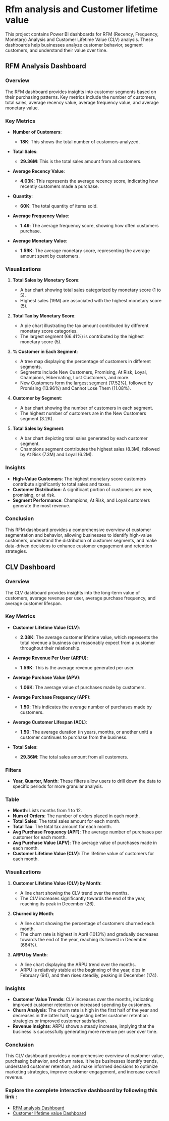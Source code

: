 # Rfm analysis and Customer lifetime value

This project contains Power BI dashboards for RFM (Recency, Frequency, Monetary) Analysis and Customer Lifetime Value (CLV) analysis. These dashboards help businesses analyze customer behavior, segment customers, and understand their value over time.

## RFM Analysis Dashboard

### Overview
The RFM dashboard provides insights into customer segments based on their purchasing patterns. Key metrics include the number of customers, total sales, average recency value, average frequency value, and average monetary value.

### Key Metrics
- **Number of Customers**:
  - **18K**: This shows the total number of customers analyzed.

- **Total Sales**:
  - **29.36M**: This is the total sales amount from all customers.

- **Average Recency Value**:
  - **4.03K**: This represents the average recency score, indicating how recently customers made a purchase.

- **Quantity**:
  - **60K**: The total quantity of items sold.

- **Average Frequency Value**:
  - **1.49**: The average frequency score, showing how often customers purchase.

- **Average Monetary Value**:
  - **1.59K**: The average monetary score, representing the average amount spent by customers.

### Visualizations
1. **Total Sales by Monetary Score**:
   - A bar chart showing total sales categorized by monetary score (1 to 5).
   - Highest sales (19M) are associated with the highest monetary score (5).

2. **Total Tax by Monetary Score**:
   - A pie chart illustrating the tax amount contributed by different monetary score categories.
   - The largest segment (66.41%) is contributed by the highest monetary score (5).

3. **% Customer in Each Segment**:
   - A tree map displaying the percentage of customers in different segments.
   - Segments include New Customers, Promising, At Risk, Loyal, Champions, Hibernating, Lost Customers, and more.
   - New Customers form the largest segment (17.52%), followed by Promising (13.96%) and Cannot Lose Them (11.08%).

4. **Customer by Segment**:
   - A bar chart showing the number of customers in each segment.
   - The highest number of customers are in the New Customers segment (3.2K).

5. **Total Sales by Segment**:
   - A bar chart depicting total sales generated by each customer segment.
   - Champions segment contributes the highest sales (8.3M), followed by At Risk (7.3M) and Loyal (6.2M).

### Insights
- **High-Value Customers**: The highest monetary score customers contribute significantly to total sales and taxes.
- **Customer Distribution**: A significant portion of customers are new, promising, or at risk.
- **Segment Performance**: Champions, At Risk, and Loyal customers generate the most revenue.

### Conclusion
This RFM dashboard provides a comprehensive overview of customer segmentation and behavior, allowing businesses to identify high-value customers, understand the distribution of customer segments, and make data-driven decisions to enhance customer engagement and retention strategies.

## CLV Dashboard

### Overview
The CLV dashboard provides insights into the long-term value of customers, average revenue per user, average purchase frequency, and average customer lifespan.

### Key Metrics
- **Customer Lifetime Value (CLV)**:
  - **2.38K**: The average customer lifetime value, which represents the total revenue a business can reasonably expect from a customer throughout their relationship.

- **Average Revenue Per User (ARPU)**:
  - **1.59K**: This is the average revenue generated per user.

- **Average Purchase Value (APV)**:
  - **1.06K**: The average value of purchases made by customers.

- **Average Purchase Frequency (APF)**:
  - **1.50**: This indicates the average number of purchases made by customers.

- **Average Customer Lifespan (ACL)**:
  - **1.50**: The average duration (in years, months, or another unit) a customer continues to purchase from the business.

- **Total Sales**:
  - **29.36M**: The total sales amount from all customers.

### Filters
- **Year, Quarter, Month**: These filters allow users to drill down the data to specific periods for more granular analysis.

### Table
- **Month**: Lists months from 1 to 12.
- **Num of Orders**: The number of orders placed in each month.
- **Total Sales**: The total sales amount for each month.
- **Total Tax**: The total tax amount for each month.
- **Avg Purchase Frequency (APF)**: The average number of purchases per customer for each month.
- **Avg Purchase Value (APV)**: The average value of purchases made in each month.
- **Customer Lifetime Value (CLV)**: The lifetime value of customers for each month.

### Visualizations
1. **Customer Lifetime Value (CLV) by Month**:
   - A line chart showing the CLV trend over the months.
   - The CLV increases significantly towards the end of the year, reaching its peak in December (26).

2. **Churned by Month**:
   - A line chart showing the percentage of customers churned each month.
   - The churn rate is highest in April (1013%) and gradually decreases towards the end of the year, reaching its lowest in December (664%).

3. **ARPU by Month**:
   - A line chart displaying the ARPU trend over the months.
   - ARPU is relatively stable at the beginning of the year, dips in February (94), and then rises steadily, peaking in December (174).

### Insights
- **Customer Value Trends**: CLV increases over the months, indicating improved customer retention or increased spending by customers.
- **Churn Analysis**: The churn rate is high in the first half of the year and decreases in the latter half, suggesting better customer retention strategies or improved customer satisfaction.
- **Revenue Insights**: ARPU shows a steady increase, implying that the business is successfully generating more revenue per user over time.

### Conclusion
This CLV dashboard provides a comprehensive overview of customer value, purchasing behavior, and churn rates. It helps businesses identify trends, understand customer retention, and make informed decisions to optimize marketing strategies, improve customer engagement, and increase overall revenue.

### Explore the complete interactive dashboard by following this link :
- [RFM analysis Dashboard](https://app.powerbi.com/view?r=eyJrIjoiNTRhMzU3N2MtOTIyNS00YzYzLTkxZDktMzFkYmRiNDhiYmUwIiwidCI6ImRmODY3OWNkLWE4MGUtNDVkOC05OWFjLWM4M2VkN2ZmOTVhMCJ9&pageName=2797b61c4a6a57ea4cd1)
- [Customer lifetime value Dashboard](https://app.powerbi.com/view?r=eyJrIjoiNTRhMzU3N2MtOTIyNS00YzYzLTkxZDktMzFkYmRiNDhiYmUwIiwidCI6ImRmODY3OWNkLWE4MGUtNDVkOC05OWFjLWM4M2VkN2ZmOTVhMCJ9&pageName=2797b61c4a6a57ea4cd1)
